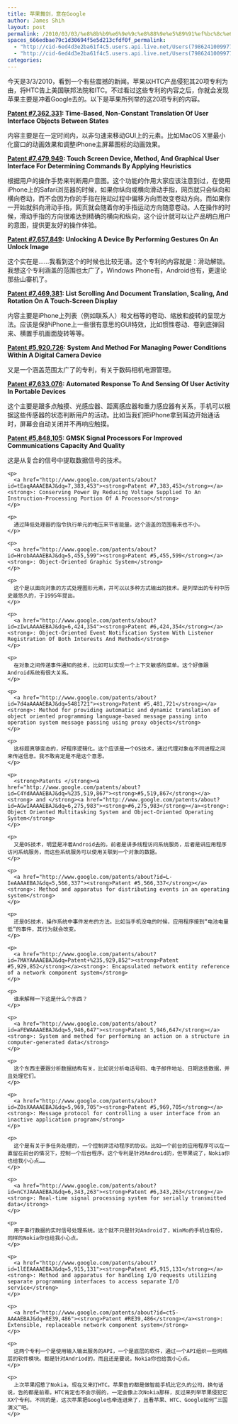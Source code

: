 ```yaml
---
title: 苹果舞剑，意在Google
author: James Shih
layout: post
permalink: /2010/03/03/%e8%8b%b9%e6%9e%9c%e8%88%9e%e5%89%91%ef%bc%8c%e6%84%8f%e5%9c%a8google/
spaces_666edbae79c1d30694f5e5d213cfdf0f_permalink:
  - "http://cid-6ed4d3e2ba61f4c5.users.api.live.net/Users(7986241009977783493)/Blogs('6ED4D3E2BA61F4C5!102')/Entries('6ED4D3E2BA61F4C5!948')?authkey=72j5ZQnBJYQ%24"
  - "http://cid-6ed4d3e2ba61f4c5.users.api.live.net/Users(7986241009977783493)/Blogs('6ED4D3E2BA61F4C5!102')/Entries('6ED4D3E2BA61F4C5!948')?authkey=72j5ZQnBJYQ%24"
categories:
---
```

<div id="msgcns!6ED4D3E2BA61F4C5!948" class="bvMsg">
  <p>
    今天是3/3/2010，看到一个有些震撼的新闻。苹果以HTC产品侵犯其20项专利为由，将HTC告上美国联邦法院和ITC。不过看过这些专利的内容之后，你就会发现苹果主要是冲着Google去的。以下是苹果所列举的这20项专利的内容。
  </p>
  
  <p>
    <a href="http://www.google.com/patents/about?id=XTKpAAAAEBAJ&dq=7,362,331"><strong>Patent #7,362,331</strong></a><strong>: Time-Based, Non-Constant Translation Of User Interface Objects Between States</strong>
  </p>
  
  <p>
    内容主要是在一定时间内，以非匀速来移动GUI上的元素。比如MacOS X里最小化窗口的动画效果和调整iPhone主屏幕图标的动画效果。
  </p>
  
  <p>
    <a href="http://www.google.com/patents/about?id=dCKzAAAAEBAJ&dq=7,479,949"><strong>Patent #7,479,949</strong></a><strong>: Touch Screen Device, Method, And Graphical User Interface For Determining Commands By Applying Heuristics</strong>
  </p>
  
  <p>
    根据用户的操作手势来判断用户意图。这个功能的作用大家应该注意到过，在使用iPhone上的Safari浏览器的时候，如果你纵向或横向滑动手指，网页就只会纵向和横向卷动，而不会因为你的手指在拖动过程中偏移方向而改变卷动方向。而如果你一开始就斜向滑动手指，网页就会随着你的手指运动方向随意卷动。人在操作的时候，滑动手指的方向很难达到精确的横向和纵向，这个设计就可以让产品明白用户的意图，提供更友好的操作体验。
  </p>
  
  <p>
    <a href="http://www.pat2pdf.org/patents/pat7657849.pdf"><strong>Patent #7,657,849</strong></a><strong>: Unlocking A Device By Performing Gestures On An Unlock Image</strong>
  </p>
  
  <p>
    这个实在是……我看到这个的时候也比较无语。这个专利的内容就是：滑动解锁。我想这个专利涵盖的范围也太广了，Windows Phone有，Android也有，更遑论那些山寨机了。
  </p>
  
  <p>
    <a href="http://www.google.com/patents/about?id=n7WxAAAAEBAJ&dq=7,469,381"><strong>Patent #7,469,381</strong></a><strong>: List Scrolling And Document Translation, Scaling, And Rotation On A Touch-Screen Display</strong>
  </p>
  
  <p>
    内容主要是iPhone上列表（例如联系人）和文档等的卷动、缩放和旋转的呈现方法。应该是保护iPhone上一些很有意思的GUI特效，比如惯性卷动、卷到底弹回来、横置手机画面旋转等等。
  </p>
  
  <p>
    <a href="http://www.google.com/patents/about?id=S0AZAAAAEBAJ&dq=5,920,726"><strong>Patent #5,920,726</strong></a><strong>: System And Method For Managing Power Conditions Within A Digital Camera Device</strong>
  </p>
  
  <p>
    又是一个涵盖范围太广了的专利，有关于数码相机电源管理。
  </p>
  
  <p>
    <a href="http://www.google.com/patents/about?id=4czKAAAAEBAJ&dq=7,633,076"><strong>Patent #7,633,076</strong></a><strong>: Automated Response To And Sensing Of User Activity In Portable Devices</strong>
  </p>
  
  <p>
    这个主要是跟多点触摸、光感应器、距离感应器和重力感应器有关系，手机可以根据这些传感器的状态判断用户的活动。比如当我们把iPhone拿到耳边开始通话时，屏幕会自动关闭并不再响应触摸。
  </p>
  
  <p>
    <a href="http://www.google.com/patents/about?id=lqYZAAAAEBAJ&dq=5,848,105"><strong>Patent #5,848,105</strong></a><strong>: GMSK Signal Processors For Improved Communications Capacity And Quality</strong> <p>
      这是从复合的信号中提取数据信号的技术。
    </p>
    
    <p>
      <a href="http://www.google.com/patents/about?id=tEaqAAAAEBAJ&dq=7,383,453"><strong>Patent #7,383,453</strong></a><strong>: Conserving Power By Reducing Voltage Supplied To An Instruction-Processing Portion Of A Processor</strong>
    </p>
    
    <p>
      通过降低处理器的指令执行单元的电压来节省能量。这个涵盖的范围看来也不小。
    </p>
    
    <p>
      <a href="http://www.google.com/patents/about?id=HrobAAAAEBAJ&dq=5,455,599"><strong>Patent #5,455,599</strong></a><strong>: Object-Oriented Graphic System</strong>
    </p>
    
    <p>
      这个是以面向对象的方式处理图形元素，并可以以多种方式输出的技术。是列举出的专利中历史最悠久的，于1995年提出。
    </p>
    
    <p>
      <a href="http://www.google.com/patents/about?id=zIwLAAAAEBAJ&dq=6,424,354"><strong>Patent #6,424,354</strong></a><strong>: Object-Oriented Event Notification System With Listener Registration Of Both Interests And Methods</strong>
    </p>
    
    <p>
      在对象之间传递事件通知的技术，比如可以实现一个上下文敏感的菜单。这个好像跟Android系统有很大关系。
    </p>
    
    <p>
      <a href="http://www.google.com/patents/about?id=7d4aAAAAEBAJ&dq=5481721"><strong>Patent #5,481,721</strong></a><strong>: Method for providing automatic and dynamic translation of object oriented programming language-based message passing into operation system message passing using proxy objects</strong>
    </p>
    
    <p>
      这标题真够变态的，好程序逻辑化。这个应该是一个OS技术，通过代理对象在不同进程之间来传送信息。我不敢肯定是不是这个意思。
    </p>
    
    <p>
      <strong>Patents </strong><a href="http://www.google.com/patents/about?id=C4YdAAAAEBAJ&dq=%235,519,867"><strong>#5,519,867</strong></a><strong> and </strong><a href="http://www.google.com/patents/about?id=AGwIAAAAEBAJ&dq=6,275,983"><strong>#6,275,983</strong></a><strong>: Object Oriented Multitasking System and Object-Oriented Operating System</strong>
    </p>
    
    <p>
      又是OS技术，明显是冲着Android去的。前者是讲多线程访问系统服务，后者是讲应用程序访问系统服务，而这些系统服务可以使用关联到一个对象的数据。
    </p>
    
    <p>
      <a href="http://www.google.com/patents/about?id=L-IeAAAAEBAJ&dq=5,566,337"><strong>Patent #5,566,337</strong></a><strong>: Method and apparatus for distributing events in an operating system</strong>
    </p>
    
    <p>
      还是OS技术，操作系统中事件发布的方法。比如当手机没电的时候，应用程序接到“电池电量低”的事件，其行为就会改变。
    </p>
    
    <p>
      <a href="http://www.google.com/patents/about?id=7MAYAAAAEBAJ&dq=Patent+%235,929,852"><strong>Patent #5,929,852</strong></a><strong>: Encapsulated network entity reference of a network component system</strong>
    </p>
    
    <p>
      谁来解释一下这是什么个东西？
    </p>
    
    <p>
      <a href="http://www.google.com/patents/about?id=aFEWAAAAEBAJ&dq=5,946,647"><strong>Patent 5,946,647</strong></a><strong>: System and method for performing an action on a structure in computer-generated data</strong>
    </p>
    
    <p>
      这个东西主要跟分析数据结构有关，比如说分析电话号码、电子邮件地址、日期这些数据，并且处理它们。
    </p>
    
    <p>
      <a href="http://www.google.com/patents/about?id=Z0sXAAAAEBAJ&dq=5,969,705"><strong>Patent #5,969,705</strong></a><strong>: Message protocol for controlling a user interface from an inactive application program</strong>
    </p>
    
    <p>
      这个是有关于多任务处理的，一个控制非活动程序的协议。比如一个前台的应用程序可以在一直留在前台的情况下，控制一个后台程序。这个专利是针对Android的，但苹果说了，Nokia你也给我小心点……
    </p>
    
    <p>
      <a href="http://www.google.com/patents/about?id=nCYJAAAAEBAJ&dq=6,343,263"><strong>Patent #6,343,263</strong></a><strong>: Real-time signal processing system for serially transmitted data</strong>
    </p>
    
    <p>
      用于串行数据的实时信号处理系统。这个就不只是针对Android了，WinMo的手机也有份，同样的Nokia你也给我小心点。
    </p>
    
    <p>
      <a href="http://www.google.com/patents/about?id=1lEEAAAAEBAJ&dq=5,915,131"><strong>Patent #5,915,131</strong></a><strong>: Method and apparatus for handling I/O requests utilizing separate programming interfaces to access separate I/O service</strong>
    </p>
    
    <p>
      <a href="http://www.google.com/patents/about?id=ct5-AAAAEBAJ&dq=RE39,486"><strong>Patent #RE39,486</strong></a><strong>: Extensible, replaceable network component system</strong>
    </p>
    
    <p>
      这两个专利一个是使用输入输出服务的API，一个是底层的软件，通过一个API组织一些网络层的软件模块。都是针对Andriod的，而且还是要说，Nokia你也给我小心点。
    </p>
    
    <p>
      上次苹果招惹了Nokia，现在又来打HTC。苹果告的都是做智能手机比它久的公司，换句话说，告的都是前辈。HTC肯定也不会示弱的，一定会像上次Nokia那样，反过来列举苹果侵犯它XX个专利。不同的是，这次苹果把Google也牵连进来了，且看苹果、HTC、Google如何“三国演义”吧。
    </p>
  </p>
</div>